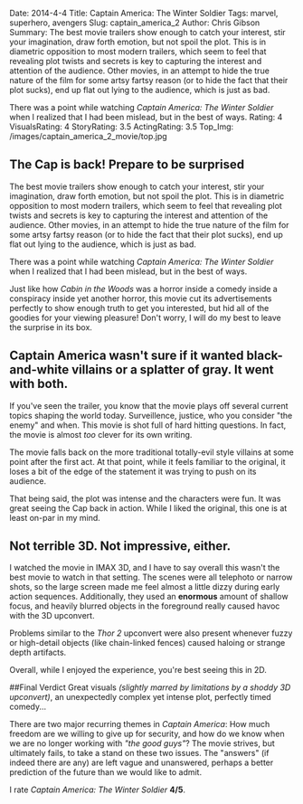 Date: 2014-4-4
Title: Captain America: The Winter Soldier
Tags: marvel, superhero, avengers
Slug: captain_america_2
Author: Chris Gibson
Summary: The best movie trailers show enough to catch your interest, stir your imagination, draw forth emotion, but not spoil the plot. This is in diametric opposition to most modern trailers, which seem to feel that revealing plot twists and secrets is key to capturing the interest and attention of the audience. Other movies, in an attempt to hide the true nature of the film for some artsy fartsy reason (or to hide the fact that their plot sucks), end up flat out lying to the audience, which is just as bad. <p>There was a point while watching _Captain America: The Winter Soldier_ when I realized that I had been mislead, but in the best of ways.
Rating: 4
VisualsRating: 4
StoryRating: 3.5
ActingRating: 3.5
Top_Img: /images/captain_america_2_movie/top.jpg

## The Cap is back! Prepare to be surprised
The best movie trailers show enough to catch your interest, stir your imagination, draw forth emotion, but not spoil the plot. This is in diametric opposition to most modern trailers, which seem to feel that revealing plot twists and secrets is key to capturing the interest and attention of the audience. Other movies, in an attempt to hide the true nature of the film for some artsy fartsy reason (or to hide the fact that their plot sucks), end up flat out lying to the audience, which is just as bad.

There was a point while watching _Captain America: The Winter Soldier_ when I realized that I had been mislead, but in the best of ways.

Just like how _Cabin in the Woods_ was a horror inside a comedy inside a conspiracy inside yet another horror, this movie cut its advertisements perfectly to show enough truth to get you interested, but hid all of the goodies for your viewing pleasure! Don't worry, I will do my best to leave the surprise in its box.

## Captain America wasn't sure if it wanted black-and-white villains or a splatter of gray. It went with both.
If you've seen the trailer, you know that the movie plays off several current topics shaping the world today. Surveillence, justice, who you consider "the enemy" and when. This movie is shot full of hard hitting questions. In fact, the movie is almost _too_ clever for its own writing.

The movie falls back on the more traditional totally-evil style villains at some point after the first act. At that point, while it feels familiar to the original, it loses a bit of the edge of the statement it was trying to push on its audience.

That being said, the plot was intense and the characters were fun. It was great seeing the Cap back in action. While I liked the original, this one is at least on-par in my mind.

## Not terrible 3D. Not impressive, either.
I watched the movie in IMAX 3D, and I have to say overall this wasn't the best movie to watch in that setting. The scenes were all telephoto or narrow shots, so the large screen made me feel almost a little dizzy during early action sequences. Additionally, they used an **enormous** amount of shallow focus, and heavily blurred objects in the foreground really caused havoc with the 3D upconvert.

Problems similar to the _Thor 2_ upconvert were also present whenever fuzzy or high-detail objects (like chain-linked fences) caused haloing or strange depth artifacts.

Overall, while I enjoyed the experience, you're best seeing this in 2D.

##Final Verdict
Great visuals _(slightly marred by limitations by a shoddy 3D upconvert)_, an unexpectedly complex yet intense plot, perfectly timed comedy... 

There are two major recurring themes in _Captain America_: How much freedom are we willing to give up for security, and how do we know when we are no longer working with _"the good guys"_? The movie strives, but ultimately fails, to take a stand on these two issues. The "answers" (if indeed there are any) are left vague and unanswered, perhaps a better prediction of the future than we would like to admit.

I rate _Captain America: The Winter Soldier_ **4/5**.
